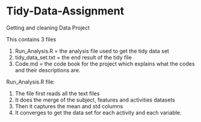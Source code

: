 # Tidy-Data-Assignment

Getting and cleaning Data Project

This contains 3 files
1. Run_Analysis.R = the analysis file used to get the tidy data set
2. tidy_data_set.txt = the end result of the tidy file
3. Code.md = the code book for the project which explains what the codes and their descriptions are.

Run_Analysis.R file:
1. The file first reads all the text files 
2. It does the merge of the subject, features and activities datasets
3. Then it captures the mean and std columns
4. It converges to get the data set for each activity and each variable.
